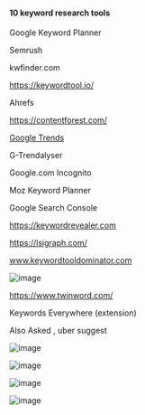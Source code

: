 #### 10 keyword research tools

Google Keyword Planner

Semrush 

kwfinder.com

https://keywordtool.io/

Ahrefs

https://contentforest.com/

[Google Trends](https://trends.google.com/)

G-Trendalyser 

Google.com Incognito 

Moz Keyword Planner

Google Search Console

https://keywordrevealer.com

https://lsigraph.com/

www.keywordtooldominator.com

![image](https://github.com/atiq-shumon/seo_viral_search_keyword_page_rank_google_chrome_extention_produc_tools/assets/21005669/98e23129-71dd-48c7-926a-a7175dbd8fec)


https://www.twinword.com/

Keywords Everywhere (extension)

 Also Asked , uber suggest

![image](https://github.com/atiq-shumon/seo_viral_search_keyword_page_rank_google_chrome_extention_produc_tools/assets/21005669/d3eecf08-4458-4e28-8b22-ea9659731d04)

![image](https://github.com/atiq-shumon/seo_viral_search_keyword_page_rank_google_chrome_extention_produc_tools/assets/21005669/11bbc724-1c93-42b0-88ae-b4c4cf5e665f)

![image](https://github.com/atiq-shumon/seo_viral_search_keyword_page_rank_google_chrome_extention_produc_tools/assets/21005669/527c776f-67e0-4b9b-b8f7-195ad183426e)

![image](https://github.com/atiq-shumon/seo_viral_search_keyword_page_rank_google_chrome_extention_produc_tools/assets/21005669/369336ae-bdc6-4adf-95d3-3b1616126289)

